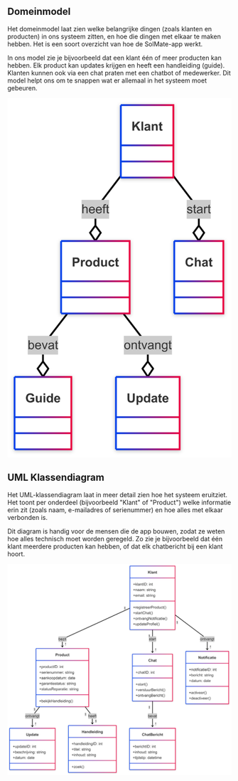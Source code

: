 ## Domeinmodel

Het domeinmodel laat zien welke belangrijke dingen (zoals klanten en producten) in ons systeem zitten, en hoe die dingen met elkaar te maken hebben. Het is een soort overzicht van hoe de SolMate-app werkt.

In ons model zie je bijvoorbeeld dat een klant één of meer producten kan hebben. Elk product kan updates krijgen en heeft een handleiding (guide). Klanten kunnen ook via een chat praten met een chatbot of medewerker. Dit model helpt ons om te snappen wat er allemaal in het systeem moet gebeuren.

![Domeinmodel](Domeinmodel.png)

## UML Klassendiagram

Het UML-klassendiagram laat in meer detail zien hoe het systeem eruitziet. Het toont per onderdeel (bijvoorbeeld "Klant" of "Product") welke informatie erin zit (zoals naam, e-mailadres of serienummer) en hoe alles met elkaar verbonden is.

Dit diagram is handig voor de mensen die de app bouwen, zodat ze weten hoe alles technisch moet worden geregeld. Zo zie je bijvoorbeeld dat één klant meerdere producten kan hebben, of dat elk chatbericht bij een klant hoort.



![UML Klassendiagram](UMLKlassendiagram.png)

